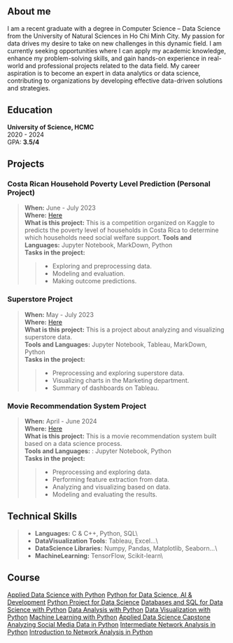## About me
I am a recent graduate with a degree in Computer Science – Data Science from the University of Natural Sciences in Ho Chi Minh City. My passion for data drives my desire to take on new challenges in this dynamic field. I am currently seeking opportunities where I can apply my academic knowledge, enhance my problem-solving skills, and gain hands-on experience in real-world and professional projects related to the data field.
My career aspiration is to become an expert in data analytics or data science, contributing to organizations by developing effective data-driven solutions and strategies.

## Education
**University of Science, HCMC** \
2020 - 2024\
GPA: **3.5/4**

## Projects
### Costa Rican Household Poverty Level Prediction (Personal Project)
> **When:** June - July 2023\
> **Where:** [Here](https://www.kaggle.com/code/ngocnguyen2912/costarica-seminar13)\
> **What is this project:** This is a competition organized on Kaggle to predicts the poverty level of households in Costa Rica to determine which households need social welfare support.
> **Tools and Languages:** Jupyter Notebook, MarkDown, Python\
> **Tasks in the project:**
> > - Exploring and preprocessing data.
> > - Modeling and evaluation.
> > - Making outcome predictions.

### Superstore Project
> **When:** May - July 2023\
> **Where:** [Here](https://github.com/NgocNguyen2912/DVFP_clone)\
> **What is this project:** This is a project about analyzing and visualizing superstore data.\
> **Tools and Languages:**  Jupyter Notebook, Tableau, MarkDown, Python\
> **Tasks in the project:**
> > - Preprocessing and exploring superstore data.
> > - Visualizing charts in the Marketing department.
> > - Summary of dashboards on Tableau.

### Movie Recommendation System Project
> **When:** April - June 2024\
> **Where:** [Here](https://github.com/nguyenthichaungoc/Recommender_System_Project) \
> **What is this project:** This is a movie recommendation system built based on a data science process.\
> **Tools and Languages:** : Jupyter Notebook, Python\
> **Tasks in the project:**
> > - Preprocessing and exploring data.
> > - Performing feature extraction from data.
> > - Analyzing and visualizing based on data.
> > - Modeling and evaluating the results.

## Technical Skills
> * **Languages:** C & C++, Python, SQL\
> * **DataVisualization Tools**: Tableau, Excel...\
> * **DataScience Libraries:** Numpy, Pandas, Matplotlib, Seaborn...\
> * **MachineLearning:** TensorFlow, Scikit-learn\

## Course
[Applied Data Science with Python](https://www.coursera.org/account/accomplishments/specialization/RU76F8Y4JTAQ)
[Python for Data Science, AI & Development](https://www.coursera.org/account/accomplishments/verify/6HCR8HGLYSM4)
[Python Project for Data Science](https://www.coursera.org/account/accomplishments/verify/NGJ8BWL7NYCT)
[Databases and SQL for Data Science with Python](https://www.coursera.org/account/accomplishments/verify/4959ZVXKYJ3X)
[Data Analysis with Python](https://www.coursera.org/account/accomplishments/verify/48FTLZ4YXLQY)
[Data Visualization with Python](https://www.coursera.org/account/accomplishments/verify/TR6EZ4BR92NQ)
[Machine Learning with Python](https://www.coursera.org/account/accomplishments/verify/8BT9SAAY3PXQ)
[Applied Data Science Capstone](https://www.coursera.org/account/accomplishments/verify/MUCR6CT2SC3L)
[Analyzing Social Media Data in Python](https://www.datacamp.com/completed/statement-of-accomplishment/course/d2e06af24b6331b3251054ed4e994d4d9503fafb)
[Intermediate Network Analysis in Python](https://www.datacamp.com/completed/statement-of-accomplishment/course/beeb7540289b515590b5fa7e1e337dd4ad2bed29)
[Introduction to Network Analysis in Python](https://app.datacamp.com/learn/courses/introduction-to-network-analysis-in-python)
